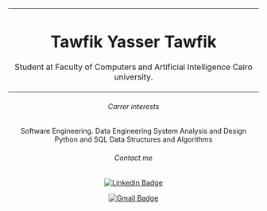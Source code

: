 <div align="center">
<table align="center"><tr><td align="center" width="9999">

# Tawfik Yasser Tawfik

Student at Faculty of Computers and Artificial Intelligence Cairo university.
</td></tr></table>

###### Carrer interests

 Software Engineering.
 Data Engineering
 System Analysis and Design
 Python and SQL
 Data Structures and Algorithms

###### Contact me

[![Linkedin Badge](https://img.shields.io/badge/TawfikYasser-30302f?style=flat&logo=linkedin&logoColor=blue)](https://www.linkedin.com/in/tawfikyasser/)

[![Gmail Badge](https://img.shields.io/badge/tawfekyassertawfek@gmail.com-30302f?style=flat&logo=Gmail&logoColor=red)](mailto:tawfekyassertawfek@gmail.com)
